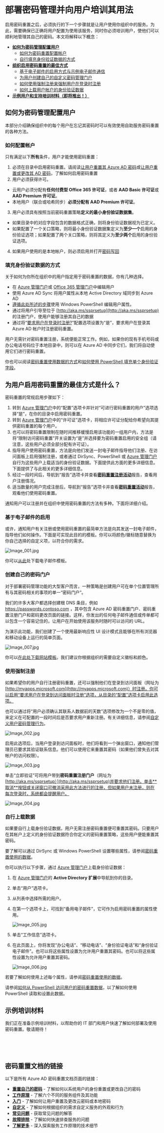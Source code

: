 <properties 
	pageTitle="最佳实践：Azure AD 密码管理 | Microsoft Azure" 
	description="有关 Azure Active Directory 中密码管理的部署和使用最佳实践、示例最终用户文档和培训指南。" 
	services="active-directory" 
	documentationCenter="" 
	authors="asteen" 
	manager="kbrint" 
	editor="billmath"/>

<tags 
	ms.service="active-directory"  
	ms.date="02/16/2016" 
	wacn.date="04/28/2016"/>

# 部署密码管理并向用户培训其用法
启用密码重置之后，必须执行的下一个步骤就是让用户使用你组织中的服务。为此，需要确保已正确将用户配置为使用该服务，同时你必须培训用户，使他们可以顺利地管理其自己的密码。本文将解释以下概念：

* [**如何为密码管理配置用户**](#how-to-get-users-configured-for-password-reset)
  * [如何为密码重置配置帐户](#what-makes-an-account-configured)
  * [自行填充身份验证数据的方式](#ways-to-populate-authentication-data)
* [**组织启用密码重置的最佳方式**](#what-is-the-best-way-to-roll-out-password-reset-for-users)
  * [基于电子邮件的启用方式与示例电子邮件通信](#email-based-rollout)
  * [为用户创建自己的自定义密码管理门户](#creating-your-own-password-portal)
  * [如何使用强制注册来强制用户在登录时注册](#using-enforced-registration)
  * [如何上载用户帐户的身份验证数据](#uploading-data-yourself)
* [**示例用户和支持培训材料（即将推出！）**](#sample-training-materials)

## <a name="how-to-get-users-configured-for-password-reset"></a>如何为密码管理配置用户
本部分介绍确保组织中的每个用户在忘记其密码时可以有效使用自助服务密码重置的各种方法。

### <a name="what-makes-an-account-configured"></a>如何配置帐户
只有满足以下**所有**条件，用户才能使用密码重置：

1.	必须在目录中启用密码重置。请阅读[让用户重置其 Azure AD 密码](/documentation/articles/active-directory-passwords-getting-started#enable-users-to-reset-their-azure-ad-passwords)或[让用户重置或更改其 AD 密码](/documentation/articles/active-directory-passwords-getting-started#enable-users-to-reset-or-change-their-ad-passwords)，了解如何启用密码重置
2.	用户必须获得许可。
 - 云用户必须分配有**任何付费型 Office 365 许可证**，或者 **AAD Basic 许可证**或 **AAD Premium 许可证**。
 - 本地用户（联合或哈希同步）**必须分配有 AAD Premium 许可证**。
3.	用户必须具有按照当前密码重置策略**定义的最小身份验证数据集**。
 - 如果目录中的对应字段包含的数据格式正确，则将身份验证数据视为已定义。
 - 如果配置了一个关口策略，则将最小身份验证数据集定义为**至少一个**启用的身份验证选项；如果配置了两个关口策略，则将其定义为**至少两个**启用的身份验证选项。
4.	如果用户使用的是本地帐户，则必须启用并打开[密码写回](/documentation/articles/active-directory-passwords-getting-started#enable-users-to-reset-or-change-their-ad-passwords)

### <a name="ways-to-populate-authentication-data"></a>填充身份验证数据的方式
关于如何为你所在组织中的用户指定用于密码重置的数据，你有几种选择。

- 在 [Azure 管理门户](https://manage.windowsazure.cn)或 [Office 365 管理门户](https://portal.partner.microsoftonline.cn)中编辑用户
- 使用 Azure AD Sync 将用户属性从本地 Active Directory 域同步到 Azure AD
- [遵循此处所述的步骤](/documentation/articles/active-directory-passwords-learn-more#how-to-access-password-reset-data-for-your-users)使用 Windows PowerShell 编辑用户属性。
- 通过将用户引导至位于 [http://aka.ms/ssprsetup](http://aka.ms/ssprsetup) 的注册门户，使用户能够注册其自己的数据
- 通过将“[要求用户在登录时注册?](/documentation/articles/active-directory-passwords-customize#require-users-to-register-when-signing-in)”配置选项设置为“是”，要求用户在登录其 Azure AD 帐户时注册密码重置。

用户无需针对密码重置注册，系统便能正常工作。例如，如果你的现有手机号码或办公电话号码位于本地目录中，则可以在 Azure AD 中同步它们，我们将自动使用它们进行密码重置。

你也可以阅读[密码重置使用数据的方式](/documentation/articles/active-directory-passwords-learn-more#what-data-is-used-by-password-reset)和[如何使用 PowerShell 填充单个身份验证字段](/documentation/articles/active-directory-passwords-learn-more#how-to-access-password-reset-data-for-your-users)。

## <a name="what-is-the-best-way-to-roll-out-password-reset-for-users"></a>为用户启用密码重置的最佳方式是什么？
密码重置的常规启用步骤如下：

1.	转到 [Azure 管理门户](https://manage.windowsazure.cn)中的“配置”选项卡并针对“可进行密码重置的用户”选项选择“是”，在你的目录中启用密码重置。
2.	转到 [Azure 管理门户](https://manage.windowsazure.cn)中的“许可证”选项卡，将相应许可证分配给你希望向其提供密码重置的每个用户。
3.	也可以将密码重置限制在随时间推移缓慢启用该功能的一组用户内，方法是将“限制访问密码重置”开关设置为“是”并选择要为密码重置启用的安全组（请注意，这些用户必须全部分配有许可证）。
4.	指导用户使用密码重置，方法是向他们发送一封电子邮件指导他们注册、在访问面板上启用强制注册，或者通过 DirSync、PowerShell 或 [Azure 管理门户](https://manage.windowsazure.cn)自行为这些用户上载适当的身份验证数据。下面提供此方面的更多详细信息。下面提供了与此相关的更多详细信息。
5.	经过一段时间后，导航到“报告”选项卡并查看[**密码重置注册活动**](/documentation/articles/active-directory-passwords-get-insights#view-password-reset-registration-activity)报告，查看用户注册情况。
6.	适当数量的用户完成注册后，导航到“报告”选项卡并查看[**密码重置活动**](/documentation/articles/active-directory-passwords-get-insights#view-password-reset-activity)报告，观看他们使用密码重置。

通知用户可以注册并在组织中使用密码重置的方法有多种。下面将详细介绍。

### <a name="email-based-rollout"></a>基于电子邮件的启用
或许，通知用户有关注册或使用密码重置的最简单方法是向其发送一封电子邮件，指导他们如何操作。下面是可实现此目的的模板。你可以将颜色/徽标随意替换为你自己选择的自定义项，以符合你的需求。

  ![][001]

你可以[从此](http://1drv.ms/1xWFtQM)处下载电子邮件模板。

### <a name="creating-your-own-password-portal"></a>创建自己的密码门户
对于部署密码管理功能的大型客户而言，一种策略是创建用户可在单个位置管理所有与其密码相关的事项的单一“密码门户”。

我们的许多大客户都选择创建根 DNS 条目，例如 https://passwords.contoso.com ，其中包含 Azure AD 密码重置门户、密码重置注册门户和密码更改页面的链接。这样，你发出的任何电子邮件通信或传单都可以包含一个容易记住的，让用户在开始使用该服务时随时可以访问的 URL。

为演示此功能，我们创建了一个使用最新响应性 UI 设计模式且能够在所有浏览器和移动设备上运行的简单页面。

  ![][007]
  
你可以[在此处下载网站模板](https://github.com/kenhoff/password-reset-page)。我们建议你根据组织的需要自定义徽标和颜色。

### <a name="using-enforced-registration"></a>使用强制注册
如果希望你的用户自行注册密码重置，还可以强制他们在登录到访问面板（网址为 [http://myapps.microsoft.com](http://myapps.microsoft.com)）时注册。你可以启用“要求用户在登录到访问面板时注册”选项，从目录的“配置”选项卡启用此选项。

也可以通过将“用户必须确认其联系人数据前的天数”选项修改为一个不是零的值，来定义在可配置的一段时间后是否要求用户重新注册。有关详细信息，请参阅[自定义用户密码管理行为](/documentation/articles/active-directory-passwords-customize#password-management-behavior)。

  ![][002]

启用此选项后，当用户登录到访问面板时，他们将看到一个弹出窗口，通知他们管理员已要求其验证联系信息。他们可以使用它来重置其密码（如果他们曾失去对其帐户的访问权限）。

  ![][003]

单击“立即验证”可将用户带到**密码重置注册门户**（网址为 [http://aka.ms/ssprsetup）](http://aka.ms/ssprsetup)并要求他们注册。单击**取消**按钮或关闭窗口可撤消采用此方法进行的注册，但如果用户未注册，则在每次登录时，系统都会提醒用户。

  ![][004]

### <a name="uploading-data-yourself"></a>自行上载数据
如果要自行上载身份验证数据，用户无需注册密码重置便可重置其密码。只要用户在其帐户上定义的身份验证数据符合你定义的密码重置策略，这些用户便能重置其密码。

要了解可以通过 DirSync 或 Windows PowerShell 设置哪些属性，请参阅[密码重置使用的数据](/documentation/articles/active-directory-passwords-learn-more#what-data-is-used-by-password-reset)。

你可以执行以下步骤，通过 [Azure 管理门户](https://manage.windowsazure.cn)上载身份验证数据：

1.	在 [Azure 管理门户](https://manage.windowsazure.cn)的 **Active Directory 扩展**中导航到你的目录。
2.	单击“用户”选项卡。
3.	从列表中选择所需的用户。
4.	在第一个选项卡上，可找到“备用电子邮件”，它可作为启用密码重置的属性使用。 

    ![][005]

5.	单击“工作信息”选项卡。
6.	在此页面上，你将发现“办公电话”、“移动电话”、“身份验证电话”和“身份验证电子邮件”。也可以将这些属性设置为允许用户重置其密码。也可以将这些属性设置为允许用户重置其密码。 

    ![][006]

若要了解如何使用上述每个属性，请参阅[密码重置使用的数据](/documentation/articles/active-directory-passwords-learn-more#what-data-is-used-by-password-reset)。

请参阅[如何从 PowerShell 访问用户的密码重置数据](/documentation/articles/active-directory-passwords-learn-more#how-to-access-password-reset-data-for-your-users)，以了解如何使用 PowerShell 读取和设置此数据。

## <a name="sample-training-materials"></a>示例培训材料
我们正在准备示例培训材料，以帮助你的 IT 部门和用户快速了解如何部署及使用密码重置。敬请期待！


<br/> <br/> <br/>

## 密码重置文档的链接
以下是所有 Azure AD 密码重置文档页面的链接：

* [**重置自己的密码**](/documentation/articles/active-directory-passwords-update-your-own-password) - 了解如何以系统用户的身份重置或更改自己的密码
* [**工作原理**](/documentation/articles/active-directory-passwords-how-it-works) - 了解六个不同的服务组件及其功能
* [**入门**](/documentation/articles/active-directory-passwords-getting-started) - 了解如何让用户重置及更改云密码或本地密码
* [**自定义**](/documentation/articles/active-directory-passwords-customize) - 了解如何根据组织的需求自定义服务的外观和行为
* [**常见问题**](/documentation/articles/active-directory-passwords-faq) - 获取常见问题的解答
* [**故障排除**](/documentation/articles/active-directory-passwords-troubleshoot) - 了解如何快速排查服务的问题
* [**了解更多**](/documentation/articles/active-directory-passwords-learn-more) - 深入探索服务工作原理的技术细节



[001]: ./media/active-directory-passwords-best-practices/001.jpg "Image_001.jpg"
[002]: ./media/active-directory-passwords-best-practices/002.jpg "Image_002.jpg"
[003]: ./media/active-directory-passwords-best-practices/003.jpg "Image_003.jpg"
[004]: ./media/active-directory-passwords-best-practices/004.jpg "Image_004.jpg"
[005]: ./media/active-directory-passwords-best-practices/005.jpg "Image_005.jpg"
[006]: ./media/active-directory-passwords-best-practices/006.jpg "Image_006.jpg"
[007]: ./media/active-directory-passwords-best-practices/007.jpg "Image_007.jpg"

<!---HONumber=Mooncake_0418_2016-->